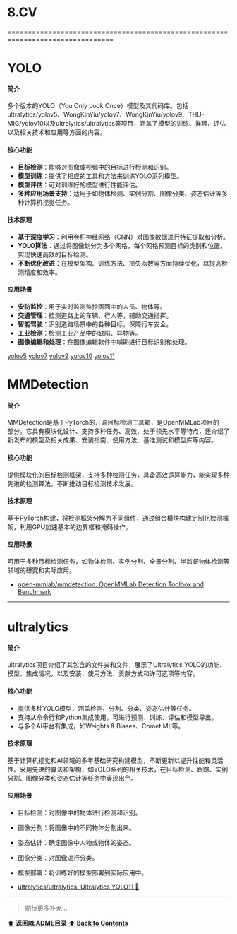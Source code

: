 # 8.CV

================================================================================

# YOLO

#### 简介
多个版本的YOLO（You Only Look Once）模型及其代码库。包括ultralytics/yolov5、WongKinYiu/yolov7、WongKinYiu/yolov9、THU-MIG/yolov10以及ultralytics/ultralytics等项目，涵盖了模型的训练、推理、评估以及相关技术和应用等方面的内容。
#### 核心功能
- **目标检测**：能够对图像或视频中的目标进行检测和识别。
- **模型训练**：提供了相应的工具和方法来训练YOLO系列模型。
- **模型评估**：可对训练好的模型进行性能评估。
- **多种应用场景支持**：适用于如物体检测、实例分割、图像分类、姿态估计等多种计算机视觉任务。
#### 技术原理
- **基于深度学习**：利用卷积神经网络（CNN）对图像数据进行特征提取和分析。
- **YOLO算法**：通过将图像划分为多个网格，每个网格预测目标的类别和位置，实现快速高效的目标检测。
- **不断优化改进**：在模型架构、训练方法、损失函数等方面持续优化，以提高检测精度和效率。
#### 应用场景
- **安防监控**：用于实时监测监控画面中的人员、物体等。
- **交通管理**：检测道路上的车辆、行人等，辅助交通指挥。
- **智能驾驶**：识别道路场景中的各种目标，保障行车安全。
- **工业检测**：检测工业产品中的缺陷、异物等。
- **图像编辑和处理**：在图像编辑软件中辅助进行目标识别和处理。 

[yolov5](https://github.com/ultralytics/yolov5)
[yolov7](https://github.com/WongKinYiu/yolov7)
[yolov9](https://github.com/WongKinYiu/yolov9)
[yolov10](https://github.com/THU-MIG/yolov10)
[yolov11](https://github.com/ultralytics/ultralytics)


# MMDetection

#### 简介
MMDetection是基于PyTorch的开源目标检测工具箱，是OpenMMLab项目的一部分。它具有模块化设计、支持多种任务、高效、处于领先水平等特点，还介绍了新发布的模型及相关成果、安装指南、使用方法、基准测试和模型库等内容。
#### 核心功能
提供模块化的目标检测框架，支持多种检测任务，具备高效运算能力，能实现多种先进的检测算法，不断推动目标检测技术发展。
#### 技术原理
基于PyTorch构建，将检测框架分解为不同组件，通过组合模块构建定制化检测框架，利用GPU加速基本的边界框和掩码操作。
#### 应用场景
可用于多种目标检测任务，如物体检测、实例分割、全景分割、半监督物体检测等领域的研究和实际应用。 


- [open-mmlab/mmdetection: OpenMMLab Detection Toolbox and Benchmark](https://github.com/open-mmlab/mmdetection)

------------------------------------------------------------

# ultralytics

#### 简介
ultralytics项目介绍了其包含的文件夹和文件，展示了Ultralytics YOLO的功能、模型、集成情况，以及安装、使用方法、贡献方式和许可选项等内容。
#### 核心功能
- 提供多种YOLO模型，涵盖检测、分割、分类、姿态估计等任务。
- 支持从命令行和Python集成使用，可进行预测、训练、评估和模型导出。
- 与多个AI平台有集成，如Weights & Biases、Comet ML等。
#### 技术原理
基于计算机视觉和AI领域的多年基础研究构建模型，不断更新以提升性能和灵活性。采用先进的算法和架构，如YOLO系列的相关技术，在目标检测、跟踪、实例分割、图像分类和姿态估计等任务中表现出色。
#### 应用场景
- 目标检测：对图像中的物体进行检测和识别。
- 图像分割：将图像中的不同物体分割出来。
- 姿态估计：确定图像中人物或物体的姿态。
- 图像分类：对图像进行分类。
- 模型部署：将训练好的模型部署到实际应用中。 


- [ultralytics/ultralytics: Ultralytics YOLO11 🚀](https://github.com/ultralytics/ultralytics)

------------------------------------------------------------

>期待更多补充...

**[⬆ 返回README目录](../README.md#目录)**
**[⬆ Back to Contents](../README-EN.md#contents)**